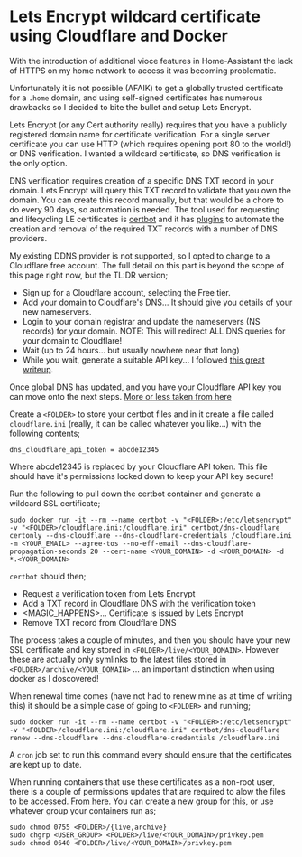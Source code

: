 # Lets Encrypt wildcard certificate using Cloudflare and Docker

With the introduction of additional vioce features in Home-Assistant the lack of HTTPS on my home network to access it was becoming problematic.

Unfortunately it is not possible (AFAIK) to get a globally trusted certificate for a `.home` domain, and using self-signed certificates has numerous drawbacks so I decided to bite the bullet and setup Lets Encrypt.

Lets Encrypt (or any Cert authority really) requires that you have a publicly registered domain name for certificate verification.  For a single server certificate you can use HTTP (which requires opening port 80 to the world!) or DNS verification.  I wanted a wildcard certificate, so DNS verification is the only option.

DNS verification requires creation of a specific DNS TXT record in your domain.  Lets Encrypt will query this TXT record to validate that you own the domain.  You can create this record manually, but that would be a chore to do every 90 days, so automation is needed.  The tool used for requesting and lifecycling LE certificates is [certbot](https://certbot.eff.org/) and it has [plugins](https://eff-certbot.readthedocs.io/en/stable/using.html#dns-plugins) to automate the creation and removal of the required TXT records with a number of DNS providers.

My existing DDNS provider is not supported, so I opted to change to a Cloudflare free account.  The full detail on this part is beyond the scope of this page right now, but the TL:DR version;
* Sign up for a Cloudflare account, selecting the Free tier.
* Add your domain to Cloudflare's DNS... It should give you details of your new nameservers.
* Login to your domain registrar and update the nameservers (NS records) for your domain.  NOTE: This will redirect ALL DNS queries for your domain to Cloudflare!
* Wait (up to 24 hours... but usually nowhere near that long)
* While you wait, generate a suitable API key... I followed [this great writeup](https://alandoyle.dev/blog/certbot-using-cloudflare-dns-in-docker/).

Once global DNS has updated, and you have your Cloudflare API key you can move onto the next steps. [More or less taken from here](https://thegermancoder.com/2021/08/09/how-to-use-lets-encrypt-with-docker-and-cloudflare/)

Create a `<FOLDER>` to store your certbot files and in it create a file called `cloudflare.ini` (really, it can be called whatever you like...) with the following contents;
```
dns_cloudflare_api_token = abcde12345
```
Where abcde12345 is replaced by your Cloudflare API token.  This file should have it's permissions locked down to keep your API key secure!

Run the following to pull down the certbot container and generate a wildcard SSL certificate;
```
sudo docker run -it --rm --name certbot -v "<FOLDER>:/etc/letsencrypt" -v "<FOLDER>/cloudflare.ini:/cloudflare.ini" certbot/dns-cloudflare certonly --dns-cloudflare --dns-cloudflare-credentials /cloudflare.ini -m <YOUR_EMAIL> --agree-tos --no-eff-email --dns-cloudflare-propagation-seconds 20 --cert-name <YOUR_DOMAIN> -d <YOUR_DOMAIN> -d *.<YOUR_DOMAIN>
```
`certbot` should then;
* Request a verification token from Lets Encrypt
* Add a TXT record in Cloudflare DNS with the verification token
* <MAGIC_HAPPENS>... Certificate is issued by Lets Encrypt
* Remove TXT record from Cloudflare DNS

The process takes a couple of minutes, and then you should have your new SSL certificate and key stored in `<FOLDER>/live/<YOUR_DOMAIN>`.  However these are actually only symlinks to the latest files stored in `<FOLDER>/archive/<YOUR_DOMAIN>` ...  an important distinction when using docker as I doscovered!

When renewal time comes (have not had to renew mine as at time of writing this) it should be a simple case of going to `<FOLDER>` and running;
```
sudo docker run -it --rm --name certbot -v "<FOLDER>:/etc/letsencrypt" -v "<FOLDER>/cloudflare.ini:/cloudflare.ini" certbot/dns-cloudflare renew --dns-cloudflare --dns-cloudflare-credentials /cloudflare.ini
```
A `cron` job set to run this command every <interval> should ensure that the certificates are kept up to date.

When running containers that use these certificates as a non-root user, there is a couple of permissions updates that are required to alow the files to be accessed.  [From here](https://eff-certbot.readthedocs.io/en/stable/using.html#where-are-my-certificates).  You can create a new group for this, or use whatever group your containers run as;
```
sudo chmod 0755 <FOLDER>/{live,archive}
sudo chgrp <USER_GROUP> <FOLDER>/live/<YOUR_DOMAIN>/privkey.pem
sudo chmod 0640 <FOLDER>/live/<YOUR_DOMAIN>/privkey.pem
```
